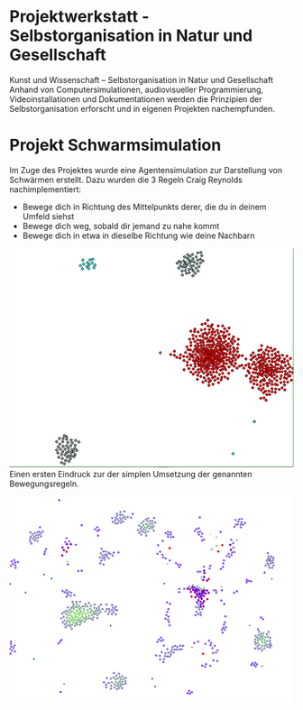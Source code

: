 # Projektwerkstatt - Selbstorganisation in Natur und Gesellschaft
Kunst und Wissenschaft – Selbstorganisation in Natur und Gesellschaft
Anhand von Computersimulationen, audiovisueller Programmierung, Videoinstallationen
und Dokumentationen werden die Prinzipien der Selbstorganisation erforscht
und in eigenen Projekten nachempfunden.

# Projekt Schwarmsimulation
Im Zuge des Projektes wurde eine Agentensimulation zur Darstellung von Schwärmen erstellt.
Dazu wurden die 3 Regeln Craig Reynolds nachimplementiert:
- Bewege dich in Richtung des Mittelpunkts derer, die du in deinem Umfeld siehst
- Bewege dich weg, sobald dir jemand zu nahe kommt
- Bewege dich in etwa in dieselbe Richtung wie deine Nachbarn

![Screenshot](doc/schwarm.png)
Einen ersten Eindruck zur der simplen Umsetzung der genannten Bewegungsregeln.

![Screenshot2](doc/predator_prey_simulation.png)
